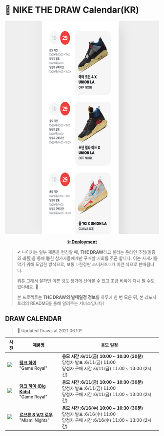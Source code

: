 # 👟 NIKE THE DRAW Calendar(KR)

<div align="center">
  <a href="https://junhoyeo.github.io/NIKE-THE-DRAW-Calendar/">
    <img src="./docs/images/preview.png" alt="Preview image of deployed application" height="700px" width="700px" />
  </a>
</div>

<p align="center">
  <a href="https://junhoyeo.github.io/NIKE-THE-DRAW-Calendar/">
    <strong>✨ Deployment</strong>
  </a>
</p>

> ✔ 나이키는 일부 제품을 런칭할 때, **THE DRAW**라고 불리는 온라인 추첨(일종의 래플)을 통해 뽑힌 참가자들에게만 구매할 기회를 주곤 합니다. 이는 사재기를 막기 위해 도입한 방식으로, 보통 ✨한정판 스니커즈✨가 이런 식으로 판매됩니다.
>
> 뭐튼 그래서 잘하면 이쁜 것도 정가에 신어볼 수 있고 조금 비싸게 다시 팔 수도 있다네요. 🤭
>
> 본 프로젝트는 **THE DRAW의 발매일정 정보**를 하루에 한 번 모은 뒤, 본 레포지토리의 README를 통해 알려주는 서비스입니다!

## DRAW CALENDAR

<!-- DRAW CALENDAR: START -->

> 👟 Updated Draws at 2021.06.10‼️

| 사진 | 제품명 | 응모 일정 |
| --- | ---- | ------- |
| <img src="https://static-breeze.nike.co.kr/kr/ko_kr/cmsstatic/product/DD1399-102/3fc00f73-5573-44c5-83fc-6cda11e5a140_primary.jpg?snkrBrowse" width="256" /> | <a href="https://www.nike.com/kr/launch/t/men/fw/nike-sportswear/DD1399-102/gwgd11/nike-dunk-hi-retro"><strong>덩크 하이</strong><br /></a> "Game Royal" | <strong>응모 시간 :6/11(금) 10:00 ~ 10:30 (30분)</strong><br />당첨자 발표 :6/11(금) 11:00<br />당첨자 구매 시간 :6/11(금) 11:00 ~ 13:00 (2시간) |
| <img src="https://static-breeze.nike.co.kr/kr/ko_kr/cmsstatic/product/DB2179-102/d443cb4e-8bab-44a8-bc4f-5d2a78a08995_primary.jpg?snkrBrowse" width="256" /> | <a href="https://www.nike.com/kr/launch/t/junior/fw/young-athletes/DB2179-102/jaxi27/nike-dunk-high-gs"><strong>덩크 하이 (Big Kids)</strong><br /></a> "Game Royal" | <strong>응모 시간 :6/11(금) 10:00 ~ 10:30 (30분)</strong><br />당첨자 발표 :6/11(금) 11:00<br />당첨자 구매 시간 :6/11(금) 11:00 ~ 13:00 (2시간) |
| <img src="https://static-breeze.nike.co.kr/kr/ko_kr/cmsstatic/product/DJ4436-100/cdee3172-c1a7-4bd5-a121-4f821d0f1341_primary.jpg?snkrBrowse" width="256" /> | <a href="https://www.nike.com/kr/launch/t/men/fw/nike-sportswear/DJ4436-100/egit45/nike-lebron-viii-v2-low-qs"><strong>르브론 8 V/2 로우</strong><br /></a> "Miami Nights" | <strong>응모 시간 :6/16(수) 10:00 ~ 10:30 (30분)</strong><br />당첨자 발표 :6/16(수) 11:00<br />당첨자 구매 시간 :6/16(수) 11:00 ~ 13:00 (2시간) |

<!-- DRAW CALENDAR: END -->
